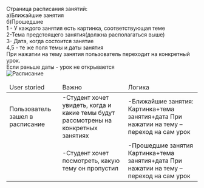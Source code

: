 
<table>
  <thead>
    <td>User storied</td>
    <td>Важно</td>
    <td>Логика</td>
  </thead>
 <tbody>
    <tr>
      <td>
      Пользователь зашел в расписание
      </td>
      <td>
      -Студент хочет увидеть, когда и какие темы будут рассмотрены на конкретных занятиях
      </td>
      <td>
      -Ближайшие занятия:
        Картинка+тема занятия+дата
          При нажатии на тему – переход на сам урок
      </td>
     </tr>
     <tr>
        <td>
        </td>
        <td>
        -Студент хочет посмотреть, какую тему он пропустил
        </td>
        <td>
        -Прошедшие занятия Картинка+тема занятия+дата
          При нажатии на тему – переход на сам урок
        </td>
       </tr>
     </tbody>


Страница расписания занятий:    
 а)Ближайшие занятия    
 б)Прошедшие    
 1 - У каждого занятия есть картинка, соответствующая теме     
 2-Тема предстоящего занятия(должна располагаться выше)       
 3- Дата, когда состоится занятие   
 4,5 - те же поля темы и даты занятия   
 При нажатии на тему занятия пользователь переходит на конкретный урок.   
 Если раньше даты - урок не открывается   
![Расписание](https://github.com/lanit-tercom-school/studit/blob/master/docs/timetable/timetable.jpg "Расписание") 
